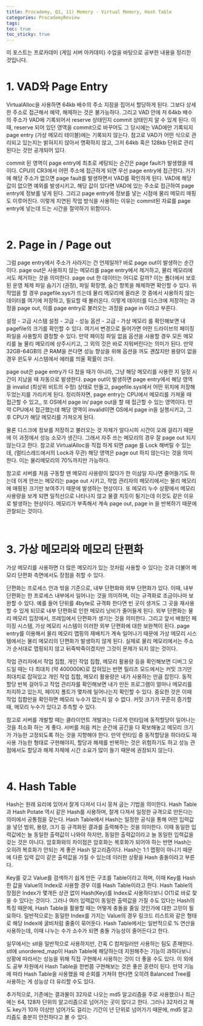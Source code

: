 ```yaml
---
title: Procademy, Q1, 11) Memory - Virtual Memory, Hash Table
categories: ProcademyReview
tags: 
toc: true
toc_sticky: true
---
```


이 포스트는 프로카데미 (게임 서버 아카데미) 수업을 바탕으로 공부한 내용을 정리한 것입니다. 

# **1. VAD와 Page Entry**

VirtualAlloc을 사용하면 64kb 배수의 주소 지점을 집어서 할당하게 된다. 그보다 상세한 주소로 접근해서 예약, 해제하는 것은 불가능하다. 그리고 VAD 안에 저 64kb 배수의 주소가 VAD에 기록되어서 reserve 상태인지 commit 상태인지 알 수 있게 된다. 이때, reserve 되어 있던 영역을 commit으로 바꾸어도 그 당시에는 VAD에만 기록되지 page entry (가상 메모리 테이블)에는 기록되지 않는다. 참고로 VAD가 어떤 식으로 관리되고 있는지는 밝혀지지 않아서 명확하지 않고, 그저 64kb 혹은 128kb 단위로 관리된다는 것만 공개되어 있다. 

commit 된 영역이 page entry에 최초로 세팅되는 순간은 page fault가 발생했을 때이다. CPU의 CR3에서 어떤 주소에 접근하게 되면 우선 page entry에 접근한다. 거기에 해당 주소가 없으면 page fault를 발생하면서 VAD를 확인하게 된다. VAD에 해당 값이 없으면 예외를 발생시키고, 해당 값이 있다면 VAD에 있는 주소로 접근하여 page entry에 정보를 넣게 된다. 그리고 page entry에 정보를 넣는 시점에 물리 메모리 매핑도 이루어진다. 이렇게 지연된 작업 방식을 사용하는 이유는 commit된 자료를 page entry에 넣는데 드는 시간을 절약하기 위함이다.

<br/>

# **2. Page in / Page out**

그럼 page entry에서 주소가 사라지는 건 언제일까? 바로 page out이 발생하는 순간이다. page out은 사용하지 않는 메모리를 page entry에서 제거하고, 물리 메모리에서도 제거하는 것을 의미한다. page out 한 데이터는 어디로 갈까? 이는 폴더에서 보호된 운영 체제 파일 숨기기 (권장), 파일 확장명, 숨긴 항목을 해제하면 확인할 수 있다. 위 작업을 할 경우 pagefile.sys가 뜨는데 물리 메모리에 올라온 것 중에서 사용하지 않는 데이터를 여기에 저장하고, 필요할 때 불러온다. 이렇게 데이터를 디스크에 저장하는 과정을 page out, 이를 page entry로 불러오는 과정을 page in 이라고 부른다. 

설정 - 고급 시스템 설정 - 고급 - 성능 옵션 - 고급 - 가상 메모리 를 확인해보면 내 pagefile의 크기를 확인할 수 있다. 여기서 변경으로 들어가면 어떤 드라이브의 페이징 파일을 사용할지 결정할 수 있다. 만약 페이징 파일 없음 옵션을 사용할 경우 모든 메모리를 늘 물리 메모리에 상주시키고, 그 외의 것은 바로 지워버린다는 의미가 된다. 만약 32GB-64GB의 큰 RAM을 쓴다면 성능 향상을 위해 옵션을 꺼도 괜찮지만 용량이 없을 경우 윈도우 시스템에서 에러를 띄울 확률이 크다. 

page out은 page entry가 다 찼을 때가 아니라, 그냥 해당 메모리를 사용한 지 일정 시간이 지났을 때 자동으로 발생한다. page out이 발생하면 page entry에서 해당 영역을 invalid (최상위 비트의 수정) 상태로 만들고, pagefile.sys에서 어떤 위치에 저장해두었는지를 가리키게 된다. 정리하자면, page entry는 CPU에서 메모리를 가져올 때 접근할 수 있고,, 또 OS에서 page in/ page out을 할 때 접근할 수 있는 영역이다. 만약 CPU에서 접근했는데 해당 영역이 invalid이면 OS에서 page in을 실행시키고, 그 후 CPU가 해당 메모리를 가져오게 된다. 

물론 디스크에 정보를 저장하고 불러오는 것 자체가 알다시피 시간이 오래 걸리기 때문에 이 과정에서 성능 소모가 생긴다. 그래서 자주 쓰는 메모리의 경우 잘 page out 되지 않는다고 한다. 참고로 VirtualAlloc을 직접 하게 되면 page 를 Lock 해버릴 수 있는데, (멀티스레드에서의 Lock과 무관) 해당 영역은 page out 하지 않는다는 것을 의미한다. 이는 물리메모리의 70%까지만 가능하다. 

참고로 서버를 처음 구동할 땐 메모리 사용량이 많다가 한 이삼일 지나면 줄어들기도 하는데 이게 안쓰는 메모리는 page out 시키고, 작업 관리자의 메모리에서는 물리 메모리에 매핑된 크기만 보여주기 때문에 발생하는 현상이다. 또 메모리 누수 상황에서 메모리 사용량을 보게 되면 일직선으로 나타나지 않고 물결 치듯이 튕기는데 이것도 같은 이유로 발생하는 현상이다. 메모리가 부족해서 계속 page out, page in 을 반복하기 때문에 관찰되는 것이다. 

<br/>

# **3. 가상 메모리와 메모리 단편화**

가상 메모리를 사용하면 더 많은 메모리가 있는 것처럼 사용할 수 있다는 것과 더불어 메모리 단편화 측면에서도 장점을 취할 수 있다. 

단편화는 프로세스 안과 밖을 기준으로, 내부 단편화와 외부 단편화가 있다. 이때, 내부 단편화는 한 프로세스 내부에서 일어나는 것을 의미하며, 이는 규격화로 조금이나마 보완할 수 있다. 예를 들어 단위를 4byte로 규격화 한다면 빈 곳이 생겨도 그 곳을 재사용할 수 있게 되므로 내부 단편화로 인한 메모리 낭비가 줄어들게 된다. 외부 단편화는 물리 메모리 입장에서, 프레임에서 단편화가 생기는 것을 의미한다. 그리고 앞서 배웠던 페이징 시스템, 가상 메모리 시스템이 이러한 외부 단편화에 대한 보완책이 된다. page entry를 이용해서 물리 메모리 맵핑의 재배치가 계속 일어나기 때문에 가상 메모리 시스템에서는 물리 메모리의 단편화가 발생하지 않게 된다. 실제로 물리 메모리에서는 주소가 순서대로 맵핑되지 않고 뒤죽박죽이겠지만 그것이 문제가 되지 않는 것이다.

작업 관리자에서 작업 집합, 개인 작업 집합, 메모리 활용량 등을 확인해보면 디버그 모드일 때는 다 최대치 (약 400000K)로 잡혀있는 반면 릴리즈 모드에서는 커밋 크기만 최대치로 잡혀있고 개인 작업 집합, 메모리 활용량은 내가 사용하는 만큼 잡힌다. 동적 할당 반복 걸어두고 작업 관리자를 확인해보면 내가 만든 프로그램이 얼마나 메모리를 차지하고 있는지, 페이지 폴트가 몇차례 일어나는지 확인할 수 있다. 중요한 것은 이때 작업 집합만을 확인하면 메모리 누수가 없는지 알 수 없다. 커밋 크기가 꾸준히 증가할 때, 메모리 누수가 있다고 추측할 수 있다. 

참고로 서버를 개발할 때는 클라이언트 개발과는 다르게 런타임에 동적할당이 일어나는 것을 최소화 하는 게 좋다. 서버를 처음 켜는 순간에 공간을 다 확보해놓고 메모리 크기가 가능한 고정되도록 하는 것을 지향해야 한다. 만약 런타임 중 동적할당을 하더라도 재사용 가능한 형태로 구현해야지, 할당과 해제를 반복하는 것은 위험하기도 하고 성능 관점에서도 할당과 해제 자체에 시간 소요가 많이 들기 때문에 권장되지 않는다. 

<br/>

# **4. Hash Table**

Hash는 원래 요리에 있어서 잘게 다져서 다시 뭉쳐 굽는 기법을 의미한다. Hash Table과 Hash Potate 역시 같은 Hash를 사용하며, 잘게 다져서 일정한 규격으로 만든다는 의미에서 공통점을 갖는다. Hash Table에서 Hash는 일정한 공식을 통해 어떤 입력값을 넣던 범위, 용량, 크기 등 규격화된 결과를 출력해주는 것을 의미한다. 이때 동일한 입력값에는 늘 동일한 출력값이 나와야 하지만, 동일한 출력값이라고 늘 동일한 입력값을 갖는 것은 아니다. 암호화와의 차이점은 암호화는 복호화가 되어야 하는 반면 Hash는 오히려 복호화가 안되는 게 좋은 Hash 알고리즘이다. Hash는 1:1 맵핑이 아니기 때문에 다른 입력 값이 같은 출력값을 가질 수 있는데 이러한 상황을 Hash 충돌이라고 부른다. 

Key를 갖고 Value를 검색하기 쉽게 만든 구조를 Table이라고 하며, 이때 Key를 Hash한 값을 Value의 Index로 사용할 경우 이를 Hash Table이라고 한다. Hash Table의 장점은 Index가 몇개든 상관 없이 Hash(Key)를 Index로 사용하다보니 O(1)로 바로 찾을 수 있다는 것이다. 그러나 여러 입력값이 동일한 출력값을 가질 수도 있다는 Hash의 특징 때문에, Hash Table을 활용할 때는 어떻게 충돌을 줄일 것인가에 대한 고민이 필요하다. 일반적으로는 동일한 Index를 가지는 Value의 경우 링크드 리스트와 같은 형태로 해당 Index에 굴비처럼 줄줄이 묶어둔다. Hash Table에서는 일반적으로 % 연산을 사용하는데, 이때 나누는 수가 소수가 되면 충돌 가능성이 줄어든다고 한다. 

실무에서는 stl을 일반적으로 사용하지만, 간혹 C 컴파일러만 사용하는 팀도 존재한다. stl에 unordered_map이 Hash Table에 해당하는데 지원해주는 기능이 과하다보니 상황에 따라서는 성능을 위해 직접 구현해서 사용하는 것이 더 좋을 수도 있다. 이 외에도 공부 차원에서  Hash Table을 한번쯤 구현해보는 것은 좋은 훈련이 된다. 만약 기능에 따라 Hash Table을 사용했을 때 순회를 거쳐야 한다면 오히려 Balanced Tree를 사용하는 게 성능상 더 유리할 수도 있다. 

추가적으로, 기존에는 결과물이 32자로 나오는 md5 알고리즘을 주로 사용했으나 최근에는 64, 128자 단위의 알고리즘으로 넘어가는 곳이 많다고 한다. 그러나 32자라고 해도 key가 10자 이상만 넘어가도 걸리는 기간이 년 단위로 넘어가기 때문에, md5 알고리즘도 충분히 안전하다고 볼 수 있다.
